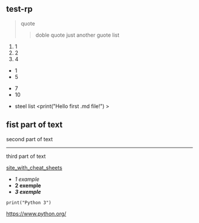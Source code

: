 ## test-rp
>quote
>>doble quote
>just another guote
list
1. 1
2. 2
3. 4
- 1
- 5
* 7
* 10
+ steel list <print("Hello first .md file!") >

fist part of text
---
second part of text
***
third part of text

[site_with_cheat_sheets](https://gist.github.com/Jekins/2bf2d0638163f1294637 "cheat sheet")

- *1 example*
- **2 exemple**
- ***3 exemple***

`print("Python 3")`

<https://www.python.org/>
